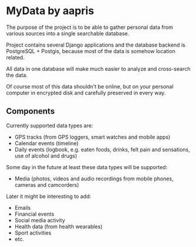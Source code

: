 # MyData by aapris

The purpose of the project is to be able to gather personal data from various
sources into a single searchable database.

Project contains several Django applications and the database backend is 
PostgreSQL + Postgis, because most of the data is somehow location related.

All data in one database will make much easier to analyze and cross-search 
the data.

Of course most of this data shouldn't be online, but on your personal computer
in encrypted disk and carefully preserved in every way.

## Components

Currently supported data types are:

* GPS tracks (from GPS loggers, smart watches and mobile apps)
* Calendar events (timeline)
* Daily events (logbook, e.g. eaten foods, drinks, felt pain and sensations, use of alcohol and drugs)

Some day in the future at least these data types will be supported:

* Media (photos, videos and audio recordings from mobile phones, cameras and camcorders)

Later it might be interesting to add:

* Emails
* Financial events
* Social media activity
* Health data (from health wearables)
* Sport activities 
* etc.